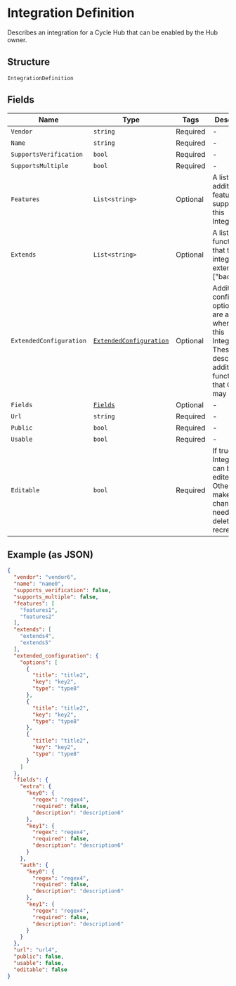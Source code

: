 
# Integration Definition

Describes an integration for a Cycle Hub that can be enabled by the Hub owner.

## Structure

`IntegrationDefinition`

## Fields

| Name | Type | Tags | Description |
|  --- | --- | --- | --- |
| `Vendor` | `string` | Required | - |
| `Name` | `string` | Required | - |
| `SupportsVerification` | `bool` | Required | - |
| `SupportsMultiple` | `bool` | Required | - |
| `Features` | `List<string>` | Optional | A list of additional features supported by this Integration. |
| `Extends` | `List<string>` | Optional | A list of functionality that this integration extends. i.e. ["backups"] |
| `ExtendedConfiguration` | [`ExtendedConfiguration`](../../doc/models/extended-configuration.md) | Optional | Additional configuration options that are available when using this Integration. These describe additional functionality that Cycle may utilize. |
| `Fields` | [`Fields`](../../doc/models/fields.md) | Optional | - |
| `Url` | `string` | Required | - |
| `Public` | `bool` | Required | - |
| `Usable` | `bool` | Required | - |
| `Editable` | `bool` | Required | If true, the Integration can be edited. Otherwise, to make a change it will need to be deleted and recreated. |

## Example (as JSON)

```json
{
  "vendor": "vendor6",
  "name": "name0",
  "supports_verification": false,
  "supports_multiple": false,
  "features": [
    "features1",
    "features2"
  ],
  "extends": [
    "extends4",
    "extends5"
  ],
  "extended_configuration": {
    "options": [
      {
        "title": "title2",
        "key": "key2",
        "type": "type8"
      },
      {
        "title": "title2",
        "key": "key2",
        "type": "type8"
      },
      {
        "title": "title2",
        "key": "key2",
        "type": "type8"
      }
    ]
  },
  "fields": {
    "extra": {
      "key0": {
        "regex": "regex4",
        "required": false,
        "description": "description6"
      },
      "key1": {
        "regex": "regex4",
        "required": false,
        "description": "description6"
      }
    },
    "auth": {
      "key0": {
        "regex": "regex4",
        "required": false,
        "description": "description6"
      },
      "key1": {
        "regex": "regex4",
        "required": false,
        "description": "description6"
      }
    }
  },
  "url": "url4",
  "public": false,
  "usable": false,
  "editable": false
}
```

